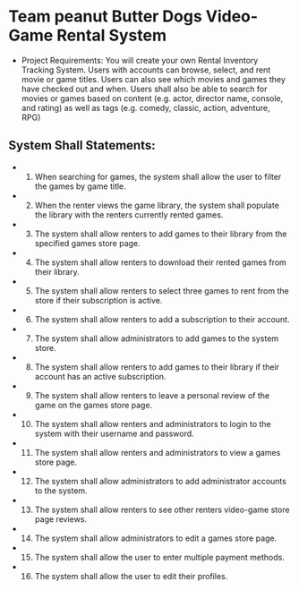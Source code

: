 # **Team peanut Butter Dogs Video-Game Rental System**

* Project Requirements: You will create your own Rental Inventory Tracking System. Users with accounts can browse, select, and rent movie or game titles. Users can also see which movies and games they have checked out and when. Users shall also be able to search for movies or games based on content (e.g. actor, director name, console, and rating) as well as tags (e.g. comedy, classic, action, adventure, RPG)

## **System Shall Statements:**
* 1. When searching for games, the system shall allow the user to filter the games by game title.

* 2. When the renter views the game library, the system shall populate the library with the renters currently rented games.

* 3. The system shall allow renters to add games to their library from the specified games store page.

* 4. The system shall allow renters to download their rented games from their library.

* 5. The system shall allow renters to select three games to rent from the store if their subscription is active.

* 6. The system shall allow renters to add a subscription to their account. 

* 7. The system shall allow administrators to add games to the system store.

* 8. The system shall allow renters to add games to their library if their account has an active subscription.

* 9. The system shall allow renters to leave a personal review of the game on the games store page.

* 10. The system shall allow renters and administrators to login to the system with their username and password.

* 11. The system shall allow renters and administrators to view a games store page.

* 12. The system shall allow administrators to add administrator accounts to the system.

* 13. The system shall allow renters to see other renters video-game store page reviews.

* 14. The system shall allow administrators to edit a games store page.

* 15. The system shall allow the user to enter multiple payment methods.

* 16. The system shall allow the user to edit their profiles.


